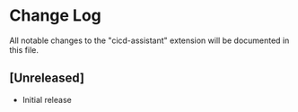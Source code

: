 # Change Log

All notable changes to the "cicd-assistant" extension will be documented in this file.

## [Unreleased]

- Initial release

